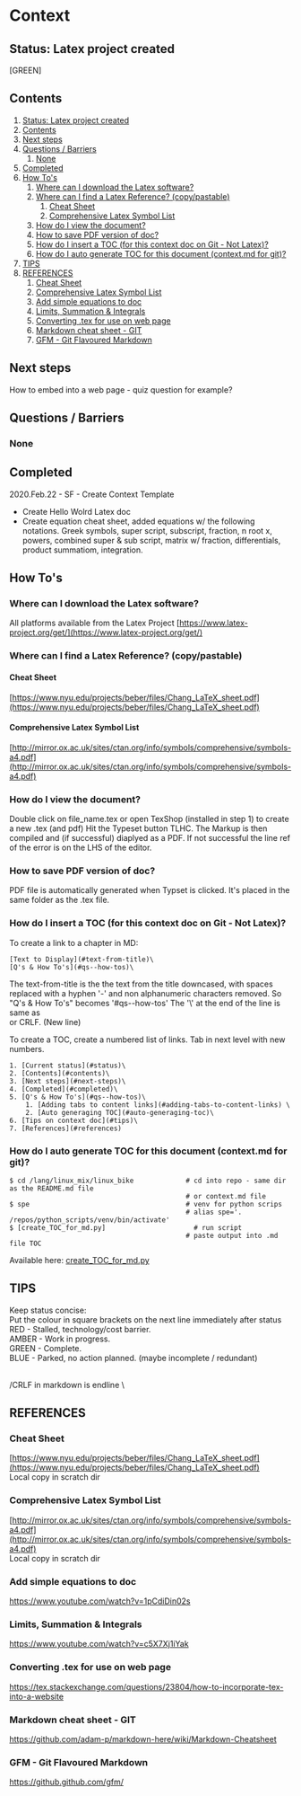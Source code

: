 # Context
## Status: Latex project created
[GREEN]

## Contents
1. [Status: Latex project created](#status-latex-project-created)  
2. [Contents](#contents)  
3. [Next steps](#next-steps)  
4. [Questions / Barriers](#questions--barriers)  
	1. [None](#none)  
5. [Completed](#completed)  
6. [How To's](#how-tos)  
	1. [Where can I download the Latex software?](#where-can-i-download-the-latex-software)  
	2. [Where can I find a Latex Reference? (copy/pastable)](#where-can-i-find-a-latex-reference-copypastable)  
		1. [Cheat Sheet](#cheat-sheet)  
		2. [Comprehensive Latex Symbol List](#comprehensive-latex-symbol-list)  
	3. [How do I view the document?](#how-do-i-view-the-document)  
	4. [How to save PDF version of doc?](#how-to-save-pdf-version-of-doc)  
	5. [How do I insert a TOC (for this context doc on Git - Not Latex)?](#how-do-i-insert-a-toc-for-this-context-doc-on-git--not-latex)  
	6. [How do I auto generate TOC for this document (context.md for git)?](#how-do-i-auto-generate-toc-for-this-document-contextmd-for-git)  
7. [TIPS](#tips)  
8. [REFERENCES](#references)  
	1. [Cheat Sheet](#cheat-sheet)  
	2. [Comprehensive Latex Symbol List](#comprehensive-latex-symbol-list)  
	3. [Add simple equations to doc](#add-simple-equations-to-doc)  
	4. [Limits, Summation & Integrals](#limits-summation--integrals)  
	5. [Converting .tex for use on web page](#converting-tex-for-use-on-web-page)  
	6. [Markdown cheat sheet - GIT](#markdown-cheat-sheet--git)  
	7. [GFM - Git Flavoured Markdown](#gfm--git-flavoured-markdown) 


## Next steps
How to embed into a web page - quiz question for example?

## Questions / Barriers
### None


## Completed
2020.Feb.22 - SF - Create Context Template
 - Create Hello Wolrd Latex doc
 - Create equation cheat sheet, added equations w/ the following notations.
Greek symbols, super script, subscript, fraction, n root x, powers, combined super & sub script, matrix w/ fraction,
differentials, product summatiom, integration.


## How To's
### Where can I download the Latex software?
All platforms available from the Latex Project
[https://www.latex-project.org/get/](https://www.latex-project.org/get/)

### Where can I find a Latex Reference? (copy/pastable)
#### Cheat Sheet
[https://www.nyu.edu/projects/beber/files/Chang_LaTeX_sheet.pdf](https://www.nyu.edu/projects/beber/files/Chang_LaTeX_sheet.pdf)  
#### Comprehensive Latex Symbol List
[http://mirror.ox.ac.uk/sites/ctan.org/info/symbols/comprehensive/symbols-a4.pdf](http://mirror.ox.ac.uk/sites/ctan.org/info/symbols/comprehensive/symbols-a4.pdf)

### How do I view the document?
Double click on file_name.tex or open TexShop (installed in step 1) to create a new .tex (and pdf)
Hit the Typeset button TLHC. The Markup is then compiled and (if successful) diaplyed as a PDF.
If not successful the line ref of the error is on the LHS of the editor.

### How to save PDF version of doc?
PDF file is automatically generated when Typset is clicked. It's placed in the same folder as the .tex file.




### How do I insert a TOC (for this context doc on Git - Not Latex)?
To create a link to a chapter in MD:
```
[Text to Display](#text-from-title)\
[Q's & How To's](#qs--how-tos)\
```

The text-from-title is the the text from the title downcased, with spaces replaced with a hyphen '-' and non alphanumeric characters removed. So "Q's & How To's" becomes '#qs--how-tos'
The '\\' at the end of the line is same as <br> or CRLF. (New line)

To create a TOC, create a numbered list of links. Tab in next level with new numbers.
```
1. [Current status](#status)\
2. [Contents](#contents)\
3. [Next steps](#next-steps)\
4. [Completed](#completed)\
5. [Q's & How To's](#qs--how-tos)\
    1. [Adding tabs to content links](#adding-tabs-to-content-links) \
    2. [Auto generaging TOC](#auto-generaging-toc)\
6. [Tips on context doc](#tips)\
7. [References](#references)
```

### How do I auto generate TOC for this document (context.md for git)?
```
$ cd /lang/linux_mix/linux_bike             # cd into repo - same dir as the README.md file
                                            # or context.md file
$ spe                                       # venv for python scrips
                                            # alias spe='. /repos/python_scripts/venv/bin/activate'   
$ [create_TOC_for_md.py]                      # run script
                                            # paste output into .md file TOC
```
Available here: [create_TOC_for_md.py](https://github.com/UnacceptableBehaviour/create_TOC_for_md/blob/main/README.md)  


## TIPS
Keep status concise:  
Put the colour in square brackets on the next line immediately after status  
RED   - Stalled, technology/cost barrier.  
AMBER - Work in progress.  
GREEN - Complete.  
BLUE  - Parked, no action planned. (maybe incomplete / redundant)  

<br>/CRLF in markdown is endline \\


## REFERENCES
### Cheat Sheet
[https://www.nyu.edu/projects/beber/files/Chang_LaTeX_sheet.pdf](https://www.nyu.edu/projects/beber/files/Chang_LaTeX_sheet.pdf)  
Local copy in scratch dir  

### Comprehensive Latex Symbol List
[http://mirror.ox.ac.uk/sites/ctan.org/info/symbols/comprehensive/symbols-a4.pdf](http://mirror.ox.ac.uk/sites/ctan.org/info/symbols/comprehensive/symbols-a4.pdf)  
Local copy in scratch dir  

### Add simple equations to doc
https://www.youtube.com/watch?v=1pCdiDin02s

### Limits, Summation & Integrals
https://www.youtube.com/watch?v=c5X7Xj1iYak

### Converting .tex for use on web page
https://tex.stackexchange.com/questions/23804/how-to-incorporate-tex-into-a-website

### Markdown cheat sheet - GIT
https://github.com/adam-p/markdown-here/wiki/Markdown-Cheatsheet

### GFM - Git Flavoured Markdown
https://github.github.com/gfm/
